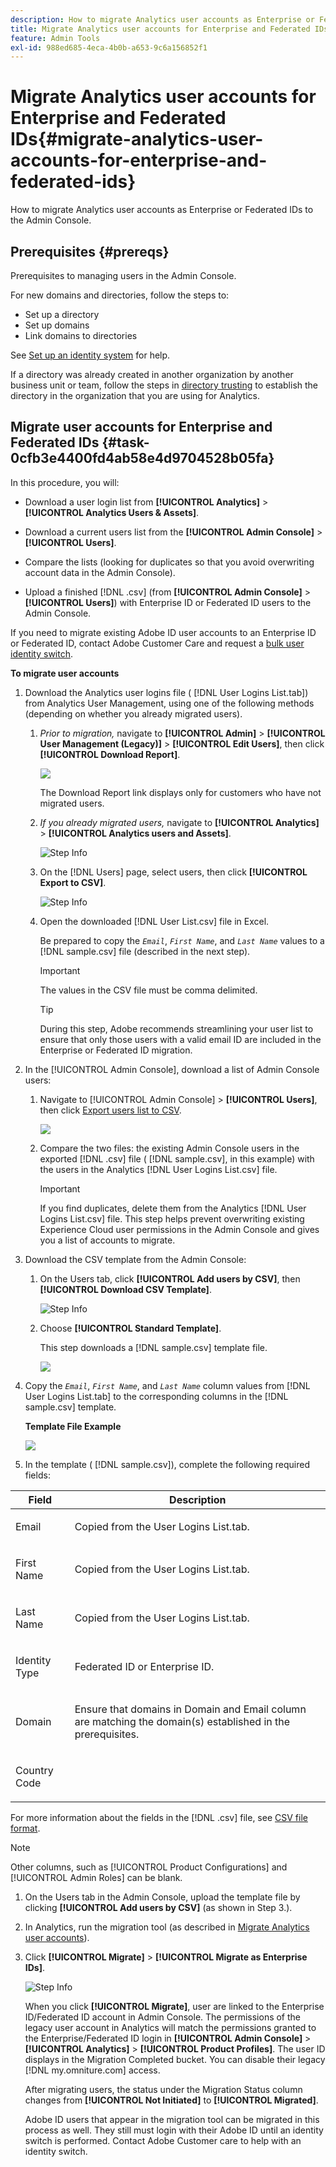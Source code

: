 ```yaml
---
description: How to migrate Analytics user accounts as Enterprise or Federated IDs to the Admin Console.
title: Migrate Analytics user accounts for Enterprise and Federated IDs
feature: Admin Tools
exl-id: 988ed685-4eca-4b0b-a653-9c6a156852f1
---
```

# Migrate Analytics user accounts for Enterprise and Federated IDs{#migrate-analytics-user-accounts-for-enterprise-and-federated-ids}

How to migrate Analytics user accounts as Enterprise or Federated IDs to the Admin Console.

## Prerequisites {#prereqs}

Prerequisites to managing users in the Admin Console.

For new domains and directories, follow the steps to:

* Set up a directory
* Set up domains
* Link domains to directories

See [Set up an identity system](https://helpx.adobe.com/enterprise/using/set-up-identity.html) for help.

If a directory was already created in another organization by another business unit or team, follow the steps in [directory trusting](https://helpx.adobe.com/enterprise/using/set-up-identity.html#Directorytrusting) to establish the directory in the organization that you are using for Analytics.

## Migrate user accounts for Enterprise and Federated IDs {#task-0cfb3e4400fd4ab58e4d9704528b05fa}

In this procedure, you will:

* Download a user login list from **[!UICONTROL Analytics]** > **[!UICONTROL Analytics Users & Assets]**.

* Download a current users list from the **[!UICONTROL Admin Console]** > **[!UICONTROL Users]**.

* Compare the lists (looking for duplicates so that you avoid overwriting account data in the Admin Console).
* Upload a finished [!DNL .csv] (from **[!UICONTROL Admin Console]** > **[!UICONTROL Users]**) with Enterprise ID or Federated ID users to the Admin Console.

If you need to migrate existing Adobe ID user accounts to an Enterprise ID or Federated ID, contact Adobe Customer Care and request a [bulk user identity switch](https://helpx.adobe.com/enterprise/using/bulk-operations.html).

**To migrate user accounts** 

1. Download the Analytics user logins file ( [!DNL User Logins List.tab]) from Analytics User Management, using one of the following methods (depending on whether you already migrated users).
   1. *Prior to migration,* navigate to **[!UICONTROL Admin]** > **[!UICONTROL User Management (Legacy)]** > **[!UICONTROL Edit Users]**, then click **[!UICONTROL Download Report]**.
   
      ![](assets/download-report.png)

      The Download Report link displays only for customers who have not migrated users.
   
   1. *If you already migrated users,* navigate to **[!UICONTROL Analytics]** > **[!UICONTROL Analytics users and Assets]**.
   
      ![Step Info](assets/admin-analytics-users-assets.png)

   1. On the [!DNL Users] page, select users, then click **[!UICONTROL Export to CSV]**.
   
      ![Step Info](assets/export-csv-migrate.png)

   1. Open the downloaded [!DNL User List.csv] file in Excel.
   
      Be prepared to copy the *`Email`*, *`First Name`*, and *`Last Name`* values to a [!DNL sample.csv] file (described in the next step).

      >[!IMPORTANT]
      >
      >The values in the CSV file must be comma delimited.

      >[!TIP]
      >
      >During this step, Adobe recommends streamlining your user list to ensure that only those users with a valid email ID are included in the Enterprise or Federated ID migration.
   
1. In the [!UICONTROL Admin Console], download a list of Admin Console users:

   1. Navigate to [!UICONTROL Admin Console] > **[!UICONTROL Users]**, then click [Export users list to CSV](https://helpx.adobe.com/enterprise/using/users.html).
   
      ![](assets/export-csv.png)

   1. Compare the two files: the existing Admin Console users in the exported [!DNL .csv] file ( [!DNL sample.csv], in this example) with the users in the Analytics [!DNL User Logins List.csv] file.

      >[!IMPORTANT]
      >
      >If you find duplicates, delete them from the Analytics [!DNL User Logins List.csv] file. This step helps prevent overwriting existing Experience Cloud user permissions in the Admin Console and gives you a list of accounts to migrate.

1. Download the CSV template from the Admin Console:
   1. On the Users tab, click **[!UICONTROL Add users by CSV]**, then **[!UICONTROL Download CSV Template]**.
   
      ![Step Info](assets/add-users-csv.png)

   1. Choose **[!UICONTROL Standard Template]**.
   
      This step downloads a [!DNL sample.csv] template file.

      ![](assets/download-csv-template.png)

1. Copy the *`Email`*, *`First Name`*, and *`Last Name`* column values from [!DNL User Logins List.tab] to the corresponding columns in the [!DNL sample.csv] template.

   **Template File Example**

   ![](assets/sample.png)

1. In the template ( [!DNL sample.csv]), complete the following required fields:

<table id="table_1B5EEFDB5BD8436EB760BE5FFAB1CF02"> 
 <thead> 
  <tr> 
   <th colname="col1" class="entry"> Field </th> 
   <th colname="col2" class="entry"> Description </th> 
  </tr>
 </thead>
 <tbody> 
  <tr> 
   <td colname="col1"> <p>Email </p> </td> 
   <td colname="col2"> <p>Copied from the <span class="filepath"> User Logins List.tab</span>. </p> </td> 
  </tr> 
  <tr> 
   <td colname="col1"> <p>First Name </p> </td> 
   <td colname="col2"> <p>Copied from the <span class="filepath"> User Logins List.tab</span>. </p> </td> 
  </tr> 
  <tr> 
   <td colname="col1"> <p>Last Name </p> </td> 
   <td colname="col2"> <p>Copied from the <span class="filepath"> User Logins List.tab</span>. </p> </td> 
  </tr> 
  <tr> 
   <td colname="col1"> <p>Identity Type </p> </td> 
   <td colname="col2"> <p><span class="term"> Federated ID</span> or <span class="term"> Enterprise ID</span>. </p> </td> 
  </tr> 
  <tr> 
   <td colname="col1"> <p>Domain </p> </td> 
   <td colname="col2"> <p>Ensure that domains in <span class="term"> Domain</span> and <span class="term"> Email</span> column are matching the domain(s) established in the prerequisites</a>. </p> </td> 
  </tr> 
  <tr> 
   <td colname="col1"> <p>Country Code </p> </td> 
   <td colname="col2"> </td> 
  </tr> 
 </tbody> 
</table>

   For more information about the fields in the [!DNL .csv] file, see [CSV file format](https://helpx.adobe.com/enterprise/using/users.html).

   >[!NOTE]
   >
   >Other columns, such as [!UICONTROL Product Configurations] and [!UICONTROL Admin Roles] can be blank.

1. On the Users tab in the Admin Console, upload the template file by clicking **[!UICONTROL Add users by CSV]** (as shown in Step 3.).
1. In Analytics, run the migration tool (as described in [Migrate Analytics user accounts](/help/admin/user-management2/user-migration/t-migrate-users.md)).
1. Click **[!UICONTROL Migrate]** > **[!UICONTROL Migrate as Enterprise IDs]**.

   ![Step Info](assets/migrate-as-enterprise.png)

   When you click **[!UICONTROL Migrate]**, user are linked to the Enterprise ID/Federated ID account in Admin Console. The permissions of the legacy user account in Analytics will match the permissions granted to the Enterprise/Federated ID login in **[!UICONTROL Admin Console]** > **[!UICONTROL Analytics]** > **[!UICONTROL Product Profiles]**. The user ID displays in the Migration Completed bucket. You can disable their legacy [!DNL my.omniture.com] access.

   After migrating users, the status under the Migration Status column changes from **[!UICONTROL Not Initiated]** to **[!UICONTROL Migrated]**.

   Adobe ID users that appear in the migration tool can be migrated in this process as well. They still must login with their Adobe ID until an identity switch is performed. Contact Adobe Customer care to help with an identity switch.
